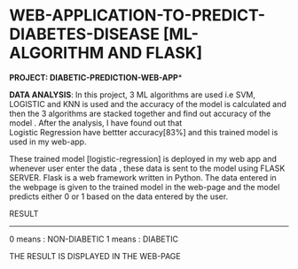 # WEB-APPLICATION-TO-PREDICT-DIABETES-DISEASE [ML-ALGORITHM AND FLASK]



****PROJECT: DIABETIC-PREDICTION-WEB-APP*****

**DATA ANALYSIS**:
In  this  project,  3  ML algorithms  are  used   i.e  SVM, LOGISTIC  and  KNN  is  used  and  the  accuracy  of  the  model  is  calculated  and  
then  the  3 algorithms are  stacked together and  find out  accuracy  of  the  model .  After  the  analysis, I  have found out  that  
Logistic  Regression  have  bettter  accuracy[83%]  and  this  trained  model  is  used  in  my  web-app. 


These  trained  model [logistic-regression] is  deployed  in  my  web  app  and  whenever  user  enter the  data , these data  is  sent  to  the  model  using  FLASK  SERVER. 
Flask is  a  web  framework  written  in  Python.  The  data  entered  in  the  webpage  is  given  to  the  trained  model  in  the  web-page  and  the model  predicts 
either 0  or  1  based  on  the  data  entered  by  the  user.

RESULT
*************************
0  means : NON-DIABETIC
1  means : DIABETIC


THE  RESULT  IS  DISPLAYED   IN  THE  WEB-PAGE
